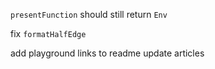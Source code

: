 `presentFunction` should still return `Env`

fix `formatHalfEdge`

add playground links to readme
update articles
